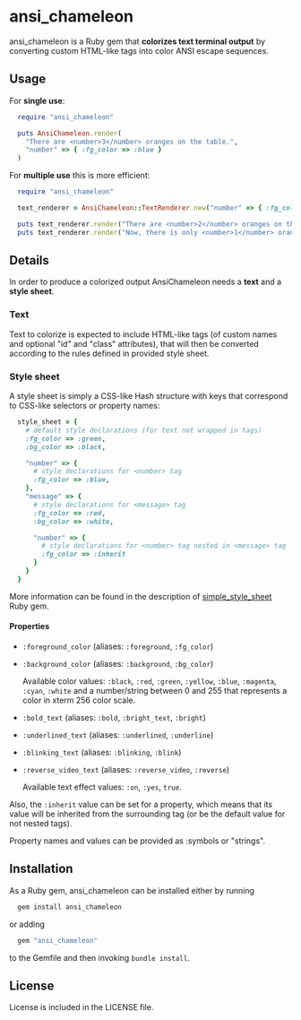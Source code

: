ansi_chameleon
==============

ansi_chameleon is a Ruby gem that **colorizes text terminal output** by converting custom HTML-like tags into color ANSI escape sequences.

Usage
-----

For **single use**:

```ruby
  require "ansi_chameleon"

  puts AnsiChameleon.render(
    "There are <number>3</number> oranges on the table.",
    "number" => { :fg_color => :blue }
  )
```

For **multiple use** this is more efficient:

```ruby
  require "ansi_chameleon"

  text_renderer = AnsiChameleon::TextRenderer.new("number" => { :fg_color => :blue })

  puts text_renderer.render("There are <number>2</number> oranges on the table.")
  puts text_renderer.render("Now, there is only <number>1</number> orange.")
```

Details
-------

In order to produce a colorized output AnsiChameleon needs a **text** and a **style sheet**.

### Text

Text to colorize is expected to include HTML-like tags (of custom names and optional "id" and "class" attributes), that will then be converted according to the rules defined in provided style sheet.

### Style sheet

A style sheet is simply a CSS-like Hash structure with keys that correspond to CSS-like selectors or property names:

```ruby
  style_sheet = {
    # default style declarations (for text not wrapped in tags)
    :fg_color => :green,
    :bg_color => :black,

    "number" => {
      # style declarations for <number> tag
      :fg_color => :blue,
    },
    "message" => {
      # style declarations for <message> tag
      :fg_color => :red,
      :bg_color => :white,

      "number" => {
        # style declarations for <number> tag nested in <message> tag
        :fg_color => :inherit
      }
    }
  }
```

More information can be found in the description of [simple_style_sheet](https://github.com/jacekmikrut/simple_style_sheet) Ruby gem.

#### Properties

* `:foreground_color` (aliases: `:foreground`, `:fg_color`)
* `:background_color` (aliases: `:background`, `:bg_color`)

    Available color values: `:black`, `:red`, `:green`, `:yellow`, `:blue`, `:magenta`, `:cyan`, `:white` and a number/string between 0 and 255 that represents a color in xterm 256 color scale.

* `:bold_text` (aliases: `:bold`, `:bright_text`, `:bright`)
* `:underlined_text` (aliases: `:underlined`, `:underline`)
* `:blinking_text` (aliases: `:blinking`, `:blink`)
* `:reverse_video_text` (aliases: `:reverse_video`, `:reverse`)

    Available text effect values: `:on`, `:yes`, `true`.

Also, the `:inherit` value can be set for a property, which means that its value will be inherited from the surrounding tag (or be the default value for not nested tags).

Property names and values can be provided as :symbols or "strings".

Installation
------------

As a Ruby gem, ansi_chameleon can be installed either by running

```bash
  gem install ansi_chameleon
```

or adding

```ruby
  gem "ansi_chameleon"
```

to the Gemfile and then invoking `bundle install`.

License
-------

License is included in the LICENSE file.

